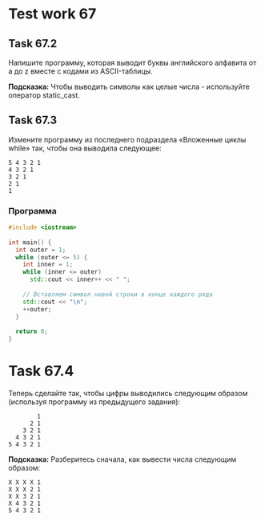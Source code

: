# Test work 67

## Task 67.2
Напишите программу, которая выводит буквы английского алфавита от a до z вместе с кодами из ASCII-таблицы.

**Подсказка:** Чтобы выводить символы как целые числа - используйте оператор static_cast.

## Task 67.3
Измените программу из последнего подраздела «Вложенные циклы while» так, чтобы она выводила следующее:
```
5 4 3 2 1
4 3 2 1
3 2 1
2 1
1
```

### Программа
```c++
#include <iostream>
 
int main() {
  int outer = 1;
  while (outer <= 5) {
    int inner = 1;
    while (inner <= outer)
      std::cout << inner++ << " ";
 
    // Вставляем символ новой строки в конце каждого ряда
    std::cout << "\n";
    ++outer;
  }
 
  return 0;
}
```

# Task 67.4
Теперь сделайте так, чтобы цифры выводились следующим образом (используя программу из предыдущего задания):
```
        1
      2 1
    3 2 1
  4 3 2 1
5 4 3 2 1
```

**Подсказка:** Разберитесь сначала, как вывести числа следующим образом:
```
X X X X 1
X X X 2 1
X X 3 2 1
X 4 3 2 1
5 4 3 2 1
```